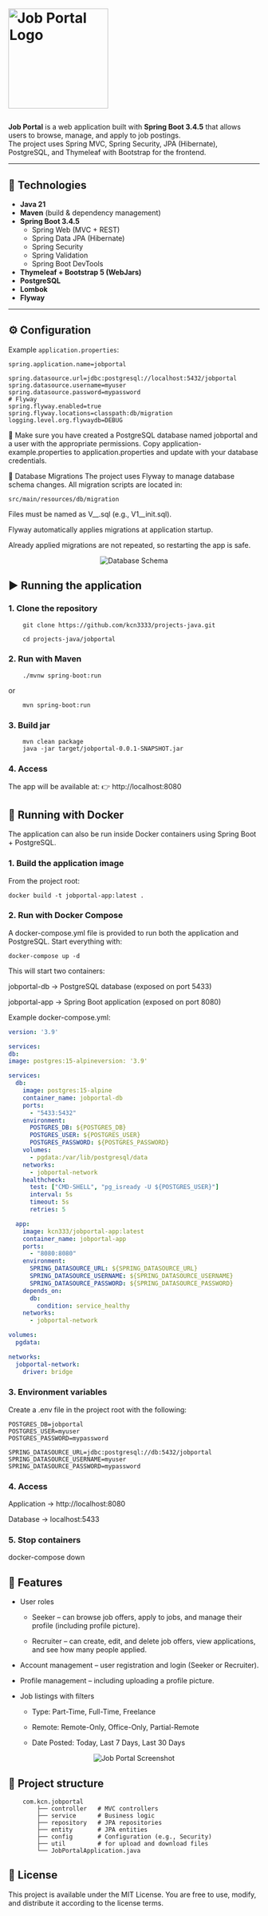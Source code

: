 #   <p align="left"><img src="img/logo.png" alt="Job Portal Logo" width="200"/></p>

<b>Job Portal</b> is a web application built with **Spring Boot 3.4.5** that allows users to browse, manage, and apply to job postings.  
The project uses Spring MVC, Spring Security, JPA (Hibernate), PostgreSQL, and Thymeleaf with Bootstrap for the frontend.

---

## 🚀 Technologies

- **Java 21**
- **Maven** (build & dependency management)
- **Spring Boot 3.4.5**
    - Spring Web (MVC + REST)
    - Spring Data JPA (Hibernate)
    - Spring Security
    - Spring Validation
    - Spring Boot DevTools
- **Thymeleaf + Bootstrap 5 (WebJars)**
- **PostgreSQL**
- **Lombok**
- **Flyway**


---

## ⚙️ Configuration

Example `application.properties`:

```properties
spring.application.name=jobportal

spring.datasource.url=jdbc:postgresql://localhost:5432/jobportal
spring.datasource.username=myuser
spring.datasource.password=mypassword
# Flyway
spring.flyway.enabled=true
spring.flyway.locations=classpath:db/migration
logging.level.org.flywaydb=DEBUG
```
🔑 Make sure you have created a PostgreSQL database named jobportal and a user with the appropriate permissions.
Copy application-example.properties to application.properties and update with your database credentials.

🔑 Database Migrations
The project uses Flyway to manage database schema changes.
All migration scripts are located in:
```
src/main/resources/db/migration
```

Files must be named as V<version>__<description>.sql (e.g., V1__init.sql).

Flyway automatically applies migrations at application startup.

Already applied migrations are not repeated, so restarting the app is safe.
<p align="center"> <img src="img/schema.png" alt="Database Schema"/> </p>

## ▶️ Running the application
### 1. Clone the repository
```
    git clone https://github.com/kcn3333/projects-java.git

    cd projects-java/jobportal
```
### 2. Run with Maven
```
    ./mvnw spring-boot:run
```

or
```
    mvn spring-boot:run
```
### 3. Build jar
```
    mvn clean package
    java -jar target/jobportal-0.0.1-SNAPSHOT.jar
```
### 4. Access

The app will be available at:
👉 http://localhost:8080

## 🐳 Running with Docker

The application can also be run inside Docker containers using Spring Boot + PostgreSQL.

### 1. Build the application image

From the project root:
```
docker build -t jobportal-app:latest .
```
### 2. Run with Docker Compose

A docker-compose.yml file is provided to run both the application and PostgreSQL.
Start everything with:
```
docker-compose up -d
```
This will start two containers:

jobportal-db → PostgreSQL database (exposed on port 5433)

jobportal-app → Spring Boot application (exposed on port 8080)

Example docker-compose.yml:
```yml
version: '3.9'

services:
db:
image: postgres:15-alpineversion: '3.9'

services:
  db:
    image: postgres:15-alpine
    container_name: jobportal-db
    ports:
      - "5433:5432"
    environment:
      POSTGRES_DB: ${POSTGRES_DB}
      POSTGRES_USER: ${POSTGRES_USER}
      POSTGRES_PASSWORD: ${POSTGRES_PASSWORD}
    volumes:
      - pgdata:/var/lib/postgresql/data
    networks:
      - jobportal-network
    healthcheck:
      test: ["CMD-SHELL", "pg_isready -U ${POSTGRES_USER}"]
      interval: 5s
      timeout: 5s
      retries: 5

  app:
    image: kcn333/jobportal-app:latest
    container_name: jobportal-app
    ports:
      - "8080:8080"
    environment:
      SPRING_DATASOURCE_URL: ${SPRING_DATASOURCE_URL}
      SPRING_DATASOURCE_USERNAME: ${SPRING_DATASOURCE_USERNAME}
      SPRING_DATASOURCE_PASSWORD: ${SPRING_DATASOURCE_PASSWORD}
    depends_on:
      db:
        condition: service_healthy
    networks:
      - jobportal-network

volumes:
  pgdata:

networks:
  jobportal-network:
    driver: bridge

```
### 3. Environment variables

Create a .env file in the project root with the following:
```
POSTGRES_DB=jobportal
POSTGRES_USER=myuser
POSTGRES_PASSWORD=mypassword

SPRING_DATASOURCE_URL=jdbc:postgresql://db:5432/jobportal
SPRING_DATASOURCE_USERNAME=myuser
SPRING_DATASOURCE_PASSWORD=mypassword
```
### 4. Access

Application → http://localhost:8080

Database → localhost:5433

### 5. Stop containers
   docker-compose down

## 📌 Features

- User roles

    - Seeker – can browse job offers, apply to jobs, and manage their profile (including profile picture).

    - Recruiter – can create, edit, and delete job offers, view applications, and see how many people applied.

- Account management – user registration and login (Seeker or Recruiter).

- Profile management – including uploading a profile picture.

- Job listings with filters

    - Type: Part-Time, Full-Time, Freelance

    - Remote: Remote-Only, Office-Only, Partial-Remote

    - Date Posted: Today, Last 7 Days, Last 30 Days

<p align="center"> <img src="img/085731.png" alt="Job Portal Screenshot"/> </p>

## 📂 Project structure
```
    com.kcn.jobportal
        ├── controller   # MVC controllers
        ├── service      # Business logic
        ├── repository   # JPA repositories
        ├── entity       # JPA entities
        ├── config       # Configuration (e.g., Security)
        ├── util         # for upload and download files
        └── JobPortalApplication.java
```
## 📜 License

This project is available under the MIT License.
You are free to use, modify, and distribute it according to the license terms.
